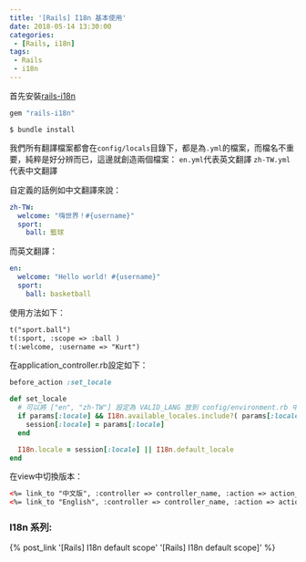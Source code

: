 ```yaml
---
title: '[Rails] I18n 基本使用'
date: 2018-05-14 13:30:00
categories:
 - [Rails, i18n]
tags:
 - Rails
 - i18n
---
```

首先安裝[rails-i18n](https://github.com/svenfuchs/rails-i18n)
``` ruby Gemfile
gem "rails-i18n"
```
`$ bundle install`

我們所有翻譯檔案都會在`config/locals`目錄下，都是為`.yml`的檔案，而檔名不重要，純粹是好分辨而已，這邊就創造兩個檔案：
`en.yml`代表英文翻譯
`zh-TW.yml`代表中文翻譯

自定義的話例如中文翻譯來說：
``` yaml
zh-TW:
  welcome: "嗨世界！#{username}"
  sport:
    ball: 籃球
```

而英文翻譯：
``` yaml
en:
  welcome: "Hello world! #{username}"
  sport:
    ball: basketball
```

使用方法如下：
``` html example.html.erb
t("sport.ball")
t(:sport, :scope => :ball )
t(:welcome, :username => "Kurt")
```

在application_controller.rb設定如下：
``` ruby application_controller.rb
before_action :set_locale

def set_locale
  # 可以將 ["en", "zh-TW"] 設定為 VALID_LANG 放到 config/environment.rb 中
  if params[:locale] && I18n.available_locales.include?( params[:locale].to_sym )
    session[:locale] = params[:locale]
  end

  I18n.locale = session[:locale] || I18n.default_locale
end
```

在view中切換版本：
``` html example.html.erb
<%= link_to "中文版", :controller => controller_name, :action => action_name, :locale => "zh-TW" %>
<%= link_to "English", :controller => controller_name, :action => action_name, :locale => "en" %>
```

### I18n 系列:
{% post_link '[Rails] I18n default scope' '[Rails] I18n default scope]' %}
